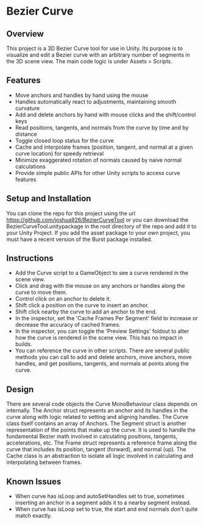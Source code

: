 # Bezier Curve

## Overview

This project is a 3D Bezier Curve tool for use in Unity. Its purpose is to visualize and edit a Bezier curve with an arbitrary number of segments in the 3D scene view. The main code logic is under Assets > Scripts.

## Features
- Move anchors and handles by hand using the mouse
- Handles automatically react to adjustments, maintaining smooth curvature
- Add and delete anchors by hand with mouse clicks and the shift/control keys
- Read positions, tangents, and normals from the curve by time and by distance
- Toggle closed loop status for the curve
- Cache and interpolate frames (position, tangent, and normal at a given curve location) for speedy retrieval
- Minimize exaggerated rotation of normals caused by naive normal calculations
- Provide simple public APIs for other Unity scripts to access curve features

## Setup and Installation
You can clone the repo for this project using the url https://github.com/joshua926/BezierCurveTool or you can download the BezierCurveTool.unitypackage in the root directory of the repo and add it to your Unity Project. If you add the asset package to your own project, you must have a recent version of the Burst package installed.

## Instructions
- Add the Curve script to a GameObject to see a curve rendered in the scene view.
- Click and drag with the mouse on any anchors or handles along the curve to move them.
- Control click on an anchor to delete it.
- Shift click a position on the curve to insert an anchor.
- Shift click nearby the curve to add an anchor to the end.
- In the inspector, set the 'Cache Frames Per Segment' field to increase or decrease the accuracy of cached frames.
- In the inspector, you can toggle the 'Preview Settings' foldout to alter how the curve is rendered in the scene view. This has no impact in builds.
- You can reference the curve in other scripts. There are several public methods you can call to add and delete anchors, move anchors, move handles, and get positions, tangents, and normals at points along the curve.

## Design
There are several code objects the Curve MonoBehaviour class depends on internally. The Anchor struct represents an anchor and its handles in the curve along with logic related to setting and aligning handles. The Curve class itself contains an array of Anchors. The Segment struct is another representation of the points that make up the curve. It is used to handle the fundamental Bezier math involved in calculating positions, tangents, accelerations, etc. The Frame struct represents a reference frame along the curve that includes its position, tangent (forward), and normal (up). The Cache class is an abstraction to isolate all logic involved in calculating and interpolating between frames.

## Known Issues
- When curve has isLoop and autoSetHandles set to true, sometimes inserting an anchor in a segment adds it to a nearby segment instead.
- When curve has isLoop set to true, the start and end normals don't quite match exactly.
